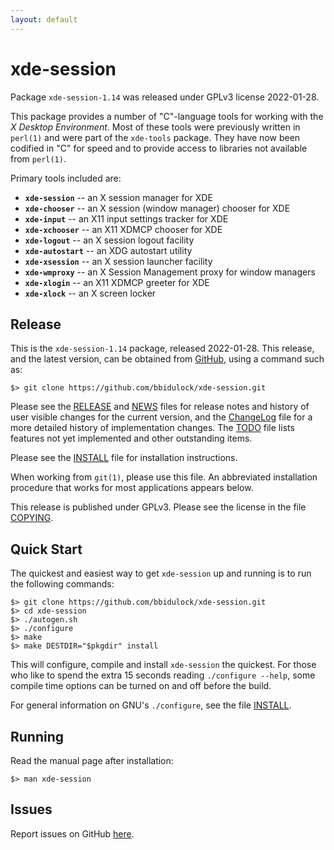 ```yaml
---
layout: default
---
```

[xde-session -- read me first file.  2022-01-28]: #

xde-session
===============

Package `xde-session-1.14` was released under GPLv3 license
2022-01-28.

This package provides a number of "C"-language tools for working with
the _X Desktop Environment_.  Most of these tools were previously
written in `perl(1)` and were part of the `xde-tools` package.  They
have now been codified in "C" for speed and to provide access to
libraries not available from `perl(1)`.

Primary tools included are:

 - __`xde-session`__   -- an X session manager for XDE
 - __`xde-chooser`__   -- an X session (window manager) chooser for XDE
 - __`xde-input`__     -- an X11 input settings tracker for XDE
 - __`xde-xchooser`__  -- an X11 XDMCP chooser for XDE
 - __`xde-logout`__    -- an X session logout facility
 - __`xde-autostart`__ -- an XDG autostart utility
 - __`xde-xsession`__  -- an X session launcher facility
 - __`xde-wmproxy`__   -- an X Session Management proxy for window managers
 - __`xde-xlogin`__    -- an X11 XDMCP greeter for XDE
 - __`xde-xlock`__     -- an X screen locker


Release
-------

This is the `xde-session-1.14` package, released 2022-01-28.
This release, and the latest version, can be obtained from [GitHub][1],
using a command such as:

    $> git clone https://github.com/bbidulock/xde-session.git

Please see the [RELEASE][3] and [NEWS][4] files for release notes and
history of user visible changes for the current version, and the
[ChangeLog][5] file for a more detailed history of implementation
changes.  The [TODO][6] file lists features not yet implemented and
other outstanding items.

Please see the [INSTALL][8] file for installation instructions.

When working from `git(1)`, please use this file.  An abbreviated
installation procedure that works for most applications appears below.

This release is published under GPLv3.  Please see the license in the
file [COPYING][10].


Quick Start
-----------

The quickest and easiest way to get `xde-session` up and
running is to run the following commands:

    $> git clone https://github.com/bbidulock/xde-session.git
    $> cd xde-session
    $> ./autogen.sh
    $> ./configure
    $> make
    $> make DESTDIR="$pkgdir" install

This will configure, compile and install `xde-session` the
quickest.  For those who like to spend the extra 15 seconds reading
`./configure --help`, some compile time options can be turned on and off
before the build.

For general information on GNU's `./configure`, see the file
[INSTALL][8].


Running
-------

Read the manual page after installation:

    $> man xde-session


Issues
------

Report issues on GitHub [here][2].



[1]: https://github.com/bbidulock/xde-session
[2]: https://github.com/bbidulock/xde-session/issues
[3]: https://github.com/bbidulock/xde-session/blob/1.14/RELEASE
[4]: https://github.com/bbidulock/xde-session/blob/1.14/NEWS
[5]: https://github.com/bbidulock/xde-session/blob/1.14/ChangeLog
[6]: https://github.com/bbidulock/xde-session/blob/1.14/TODO
[7]: https://github.com/bbidulock/xde-session/blob/1.14/COMPLIANCE
[8]: https://github.com/bbidulock/xde-session/blob/1.14/INSTALL
[9]: https://github.com/bbidulock/xde-session/blob/1.14/LICENSE
[10]: https://github.com/bbidulock/xde-session/blob/1.14/COPYING

[ vim: set ft=markdown sw=4 tw=72 nocin nosi fo+=tcqlorn spell: ]: #
